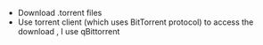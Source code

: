 - Download .torrent files
- Use torrent client (which uses BitTorrent protocol) to access the download , I use qBittorrent
